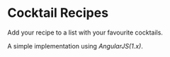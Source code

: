 # Cocktail Recipes

Add your recipe to a list with your favourite cocktails.

A simple implementation using *AngularJS(1.x)*.
